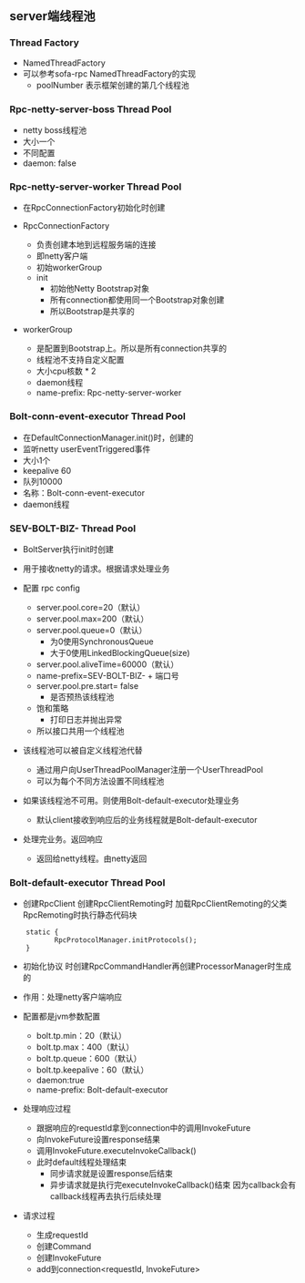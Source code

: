 ## server端线程池

### Thread Factory 
 * NamedThreadFactory
 * 可以参考sofa-rpc NamedThreadFactory的实现
   + poolNumber 表示框架创建的第几个线程池
   
### Rpc-netty-server-boss Thread Pool
 * netty boss线程池
 * 大小一个
 * 不同配置
 * daemon: false

### Rpc-netty-server-worker Thread Pool
 * 在RpcConnectionFactory初始化时创建
 * RpcConnectionFactory
   + 负责创建本地到远程服务端的连接
   + 即netty客户端
   + 初始workerGroup
   + init
      - 初始他Netty Bootstrap对象
      - 所有connection都使用同一个Bootstrap对象创建
      - 所以Bootstrap是共享的
      
 * workerGroup
   + 是配置到Bootstrap上。所以是所有connection共享的
   + 线程池不支持自定义配置
   + 大小cpu核数 * 2
   + daemon线程
   + name-prefix: Rpc-netty-server-worker
   
### Bolt-conn-event-executor Thread Pool
 * 在DefaultConnectionManager.init()时，创建的
 * 监听netty userEventTriggered事件
 * 大小1个
 * keepalive 60
 * 队列10000
 * 名称：Bolt-conn-event-executor
 * daemon线程 
 
### SEV-BOLT-BIZ- Thread Pool
 * BoltServer执行init时创建
 * 用于接收netty的请求。根据请求处理业务
 * 配置 rpc config
   + server.pool.core=20（默认）
   + server.pool.max=200（默认）
   + server.pool.queue=0（默认）
     - 为0使用SynchronousQueue
     - 大于0使用LinkedBlockingQueue(size)
   + server.pool.aliveTime=60000（默认）
   + name-prefix=SEV-BOLT-BIZ- + 端口号
   + server.pool.pre.start= false
     - 是否预热该线程池
   + 饱和策略
     - 打印日志并抛出异常
   + 所以接口共用一个线程池
   
 * 该线程池可以被自定义线程池代替
   + 通过用户向UserThreadPoolManager注册一个UserThreadPool
   + 可以为每个不同方法设置不同线程池
 
 * 如果该线程池不可用。则使用Bolt-default-executor处理业务
   + 默认client接收到响应后的业务线程就是Bolt-default-executor
   
 * 处理完业务。返回响应
   + 返回给netty线程。由netty返回
   
 
### Bolt-default-executor Thread Pool
 * 创建RpcClient 创建RpcClientRemoting时
 加载RpcClientRemoting的父类RpcRemoting时执行静态代码块
 ``` 
     static {
            RpcProtocolManager.initProtocols();
     }
 ```
   + 初始化协议
   时创建RpcCommandHandler再创建ProcessorManager时生成的
   
 * 作用：处理netty客户端响应
 * 配置都是jvm参数配置
   + bolt.tp.min：20（默认）
   + bolt.tp.max：400（默认）
   + bolt.tp.queue：600（默认）
   + bolt.tp.keepalive：60（默认）
   + daemon:true
   + name-prefix: Bolt-default-executor
   
 * 处理响应过程
   + 跟据响应的requestId拿到connection中的调用InvokeFuture
   + 向InvokeFuture设置response结果
   + 调用InvokeFuture.executeInvokeCallback()
   + 此时default线程处理结束
     - 同步请求就是设置response后结束
     - 异步请求就是执行完executeInvokeCallback()结束
     因为callback会有callback线程再去执行后续处理
     
 * 请求过程 
   + 生成requestId
   + 创建Command
   + 创建InvokeFuture
   + add到connection<requestId, InvokeFuture>
   
